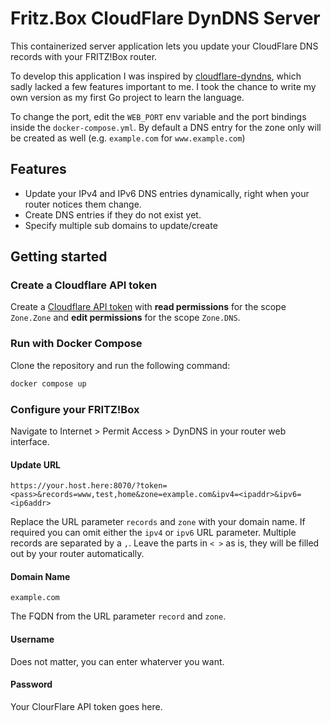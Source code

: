 # Fritz.Box CloudFlare DynDNS Server

This containerized server application lets you update your CloudFlare DNS records with your FRITZ!Box router.

To develop this application I was inspired by [cloudflare-dyndns](https://github.com/L480/cloudflare-dyndns/), which sadly lacked a few features important to me.
I took the chance to write my own version as my first Go project to learn the language.

To change the port, edit the `WEB_PORT` env variable and the port bindings inside the `docker-compose.yml`. By default a DNS entry for the zone only will be created as well (e.g. `example.com` for `www.example.com`)

## Features
* Update your IPv4 and IPv6 DNS entries dynamically, right when your router notices them change.
* Create DNS entries if they do not exist yet.
* Specify multiple sub domains to update/create

## Getting started

### Create a Cloudflare API token

Create a [Cloudflare API token](https://dash.cloudflare.com/profile/api-tokens) with **read permissions** for the scope `Zone.Zone` and **edit permissions** for the scope `Zone.DNS`.

### Run with Docker Compose

Clone the repository and run the following command:

```bash
docker compose up
```

### Configure your FRITZ!Box

Navigate to Internet > Permit Access > DynDNS in your router web interface.

#### Update URL
```https://your.host.here:8070/?token=<pass>&records=www,test,home&zone=example.com&ipv4=<ipaddr>&ipv6=<ip6addr>```

Replace the URL parameter `records` and `zone` with your domain name.
If required you can omit either the `ipv4` or `ipv6` URL parameter.
Multiple records are separated by a `,`.
Leave the parts in `< >` as is, they will be filled out by your router automatically.

#### Domain Name
```example.com```

The FQDN from the URL parameter `record` and `zone`.

#### Username

Does not matter, you can enter whaterver you want.

#### Password

Your ClourFlare API token goes here.
